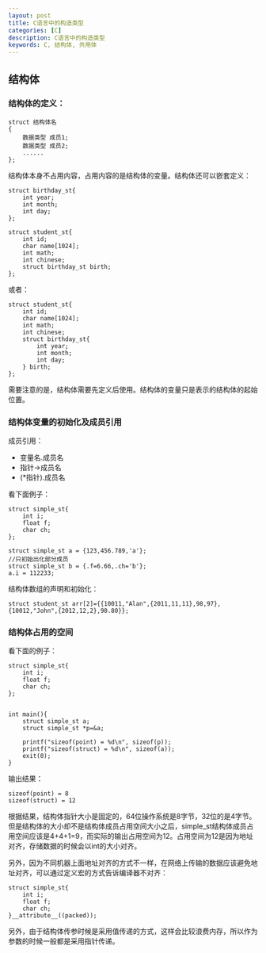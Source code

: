 ```yaml
---
layout: post
title: C语言中的构造类型
categories: [C]
description: C语言中的构造类型
keywords: C, 结构体, 共用体
---
```


## 结构体

### 结构体的定义：
```
struct 结构体名
{
    数据类型 成员1;
    数据类型 成员2;
    ......
};
```
结构体本身不占用内容，占用内容的是结构体的变量。结构体还可以嵌套定义：
```
struct birthday_st{
    int year;
    int month;
    int day;
};

struct student_st{
    int id;
    char name[1024];
    int math;
    int chinese;
    struct birthday_st birth;
};
```
或者：
```
struct student_st{
    int id;
    char name[1024];
    int math;
    int chinese;
    struct birthday_st{
        int year;
        int month;
        int day;
    } birth;
};
```
需要注意的是，结构体需要先定义后使用。结构体的变量只是表示的结构体的起始位置。

### 结构体变量的初始化及成员引用

成员引用：

- 变量名.成员名
- 指针->成员名
- (*指针).成员名

看下面例子：
```
struct simple_st{
    int i;
    float f;
    char ch;
};

struct simple_st a = {123,456.789,'a'};
//只初始出化部分成员
struct simple_st b = {.f=6.66,.ch='b'};
a.i = 112233;
```

结构体数组的声明和初始化：
```
struct student_st arr[2]={{10011,"Alan",{2011,11,11},98,97},{10012,"John",{2012,12,2},90.80}};
```

### 结构体占用的空间
看下面的例子：
```
struct simple_st{
    int i;
    float f;
    char ch;
};


int main(){
    struct simple_st a;
    struct simple_st *p=&a;
    
    printf("sizeof(point) = %d\n", sizeof(p));
    printf("sizeof(struct) = %d\n", sizeof(a));
    exit(0);
}
```
输出结果：
```
sizeof(point) = 8
sizeof(struct) = 12
```
根据结果，结构体指针大小是固定的，64位操作系统是8字节，32位的是4字节。但是结构体的大小却不是结构体成员占用空间大小之后，simple_st结构体成员占用空间应该是4+4+1=9，而实际的输出占用空间为12。占用空间为12是因为地址对齐，存储数据的时候会以int的大小对齐。

另外，因为不同机器上面地址对齐的方式不一样，在网络上传输的数据应该避免地址对齐，可以通过定义宏的方式告诉编译器不对齐：
```
struct simple_st{
    int i;
    float f;
    char ch;
}__attribute__((packed));
``` 
另外，由于结构体传参时候是采用值传递的方式，这样会比较浪费内存，所以作为参数的时候一般都是采用指针传递。